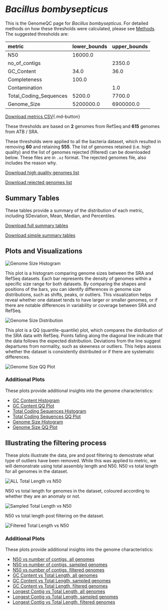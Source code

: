 # *Bacillus bombysepticus*

This is the GenomeQC page for *Bacillus bombysepticus*. For detailed methods on how these thresholds were calculated, please see [Methods](../../methods.md).
The suggested thresholds are: 

| metric                 | lower_bounds   | upper_bounds   |
|:-----------------------|:---------------|:---------------|
| N50                    | 16000.0        |                |
| no_of_contigs          |                | 2350.0         |
| GC_Content             | 34.0           | 36.0           |
| Completeness           | 100.0          |                |
| Contamination          |                | 1.0            |
| Total_Coding_Sequences | 5200.0         | 7700.0         |
| Genome_Size            | 5200000.0      | 6900000.0      |

[Download metrics CSV](Bacillus_bombysepticus_metrics.csv){.md-button}


These thresholds are based on **2** genomes from RefSeq and **615** genomes from ATB / SRA.

These thresholds were applied to all the bacteria dataset, which resulted in removing **60** and retaining **555**.
The list of genomes retained (i.e. high quality) and the list of genomes rejected (filtered) can be downloaded below. These files are in `.xz` format. The rejected genomes file, also includes the reason why.

[Download high quality genomes list](Bacillus_bombysepticus_high_quality_genomes.csv.xz)


[Download rejected genomes list](Bacillus_bombysepticus_filtered_out_genomes.csv.xz)



## Summary Tables
These tables provide a summary of the distribution of each metric, including SDeviation, Mean, Median, and Percentiles.

[Download full summary tables](summary.csv)

[Download simple summary tables](selected_summary.csv)

## Plots and Visualizations

![Genome Size Histogram](Genome_Size_refseq_histogram_kde.png)

This plot is a histogram comparing genome sizes between the SRA and RefSeq datasets. Each bar represents the density of genomes within a specific size range for both datasets. By comparing the shapes and positions of the bars, you can identify differences in genome size distributions, such as shifts, peaks, or outliers. This visualization helps reveal whether one dataset tends to have larger or smaller genomes, or if there are notable differences in variability or coverage between SRA and RefSeq.

![Genome Size Distribution](Genome_Size_refseq_histogram_kde.png)

This plot is a QQ (quantile-quantile) plot, which compares the distribution of the SRA data with RefSeq. Points falling along the diagonal line indicate that the data follows the expected distribution. Deviations from the line suggest departures from normality, such as skewness or outliers. This helps assess whether the dataset is consistently distributed or if there are systematic differences.

![Genome Size QQ Plot](Genome_Size_refseq_qqplot.png)

### Additional Plots

These plots provide additional insights into the genome characteristics:

- [GC Content Histogram](GC_Content_refseq_histogram_kde.png)
- [GC Content QQ Plot](GC_Content_refseq_qqplot.png)
- [Total Coding Sequences Histogram](Total_Coding_Sequences_refseq_histogram_kde.png)
- [Total Coding Sequences QQ Plot](Total_Coding_Sequences_refseq_qqplot.png)
- [Genome Size Histogram](Genome_Size_refseq_histogram_kde.png)
- [Genome Size QQ Plot](Genome_Size_refseq_qqplot.png)
## Illustrating the filtering process
These plots illustrate the data, pre and post filtering to demostrate what type of outliers have been removed. While this was applied to metric, we will demonstrate using total assembly length and N50.
N50 vs total length for all genomes in the dataset.

![ALL Total Length vs N50](Bacillus_bombysepticus_all_total_length_N50.png)

N50 vs total length for genomes in the dataset, coloured according to whether they are an anomaly or not.

![Sampled Total Length vs N50](Bacillus_bombysepticus_sample_total_length_N50.png)

N50 vs total length post filtering on the dataset.

![Filtered Total Length vs N50](Bacillus_bombysepticus_filt_total_length_N50.png)

### Additional Plots

These plots provide additional insights into the genome characteristics:

- [N50 vs number of contigs, all genomes](Bacillus_bombysepticus_all_N50_number.png)
- [N50 vs number of contigs, sampled genomes](Bacillus_bombysepticus_sample_N50_number.png)
- [N50 vs number of contigs, filtered genomes](Bacillus_bombysepticus_filt_N50_number.png)
- [GC Content vs Total Length, all genomes](Bacillus_bombysepticus_all_total_length_GC_Content.png)
- [GC Content vs Total Length, sampled genomes](Bacillus_bombysepticus_sample_total_length_GC_Content.png)
- [GC Content vs Total Length, filtered genomes](Bacillus_bombysepticus_filt_total_length_GC_Content.png)
- [Longest Contig vs Total Length, all genomes](Bacillus_bombysepticus_all_total_length_longest.png)
- [Longest Contig vs Total Length, sampled genomes](Bacillus_bombysepticus_sample_total_length_longest.png)
- [Longest Contig vs Total Length, filtered genomes](Bacillus_bombysepticus_filt_total_length_longest.png)

